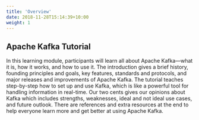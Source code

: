 ```yaml
---
title: 'Overview'
date: 2018-11-28T15:14:39+10:00
weight: 1
---
```


## Apache Kafka Tutorial


In this learning module, participants will learn all about Apache Kafka—what it is, how it works, and how to use it. The introduction gives a brief history, founding principles and goals, key features, standards and protocols, and major releases and improvements of Apache Kafka. The tutorial teaches step-by-step how to set up and use Kafka, which is like a powerful tool for handling information in real-time. Our two cents gives our opinions about Kafka which includes strengths, weaknesses, ideal and not ideal use cases, and future outlook. There are references and extra resources at the end to help everyone learn more and get better at using Apache Kafka.
